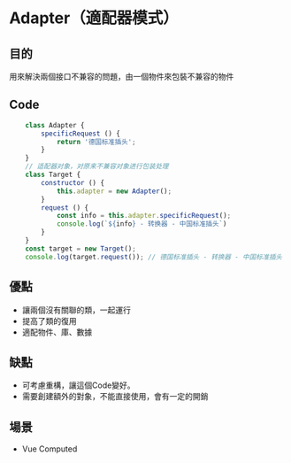 # Adapter（適配器模式）

## 目的

用來解決兩個接口不兼容的問題，由一個物件來包裝不兼容的物件

## Code

```javascript
    class Adapter {
        specificRequest () {
            return '德国标准插头';
        }
    }
    // 适配器对象，对原来不兼容对象进行包装处理
    class Target {
        constructor () {
            this.adapter = new Adapter();
        }
        request () {
            const info = this.adapter.specificRequest();
            console.log(`${info} - 转换器 - 中国标准插头`)
        }
    }
    const target = new Target();
    console.log(target.request()); // 德国标准插头 - 转换器 - 中国标准插头

```

## 優點

* 讓兩個沒有關聯的類，一起運行 
* 提高了類的復用 
* 適配物件、庫、數據

## 缺點

* 可考慮重構，讓這個Code變好。 
* 需要創建額外的對象，不能直接使用，會有一定的開銷

## 場景

* Vue Computed



